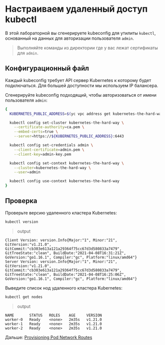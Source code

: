 # Настраиваем удаленный доступ kubectl

В этой лабораторной вы сгенерируете kubeconfig для утилиты `kubectl`, основанный на данных для авторизации
пользователя `admin`.

> Выполняйте команды из директории где у вас лежат сертификаты для `admin`.

## Конфигурационный файл

Каждый kubeconfig требует API сервер Kubernetes к которому будет подключаться. Для большей доступности мы используем IP
балансера.

Сгенерируйте kubeconfig подходящий, чтобы авторизоваться от имени пользователя `admin`:

```bash
{
  KUBERNETES_PUBLIC_ADDRESS=$(yc vpc address get kubernetes-the-hard-way --format json | jq '.external_ipv4_address.address' -r)

  kubectl config set-cluster kubernetes-the-hard-way \
    --certificate-authority=ca.pem \
    --embed-certs=true \
    --server=https://${KUBERNETES_PUBLIC_ADDRESS}:6443

  kubectl config set-credentials admin \
    --client-certificate=admin.pem \
    --client-key=admin-key.pem

  kubectl config set-context kubernetes-the-hard-way \
    --cluster=kubernetes-the-hard-way \
    --user=admin

  kubectl config use-context kubernetes-the-hard-way
}
```

## Проверка

Проверьте версию удаленного кластера Kubernetes:

```bash
kubectl version
```

> output

```
Client Version: version.Info{Major:"1", Minor:"21", GitVersion:"v1.21.0", GitCommit:"cb303e613a121a29364f75cc67d3d580833a7479", GitTreeState:"clean", BuildDate:"2021-04-08T16:31:21Z", GoVersion:"go1.16.1", Compiler:"gc", Platform:"linux/amd64"}
Server Version: version.Info{Major:"1", Minor:"21", GitVersion:"v1.21.0", GitCommit:"cb303e613a121a29364f75cc67d3d580833a7479", GitTreeState:"clean", BuildDate:"2021-04-08T16:25:06Z", GoVersion:"go1.16.1", Compiler:"gc", Platform:"linux/amd64"}
```

Выведите список нод удаленного кластера Kubernetes:

```bash
kubectl get nodes
```

> output

```
NAME       STATUS   ROLES    AGE     VERSION
worker-0   Ready    <none>   2m35s   v1.21.0
worker-1   Ready    <none>   2m35s   v1.21.0
worker-2   Ready    <none>   2m35s   v1.21.0
```

Дальше: [Provisioning Pod Network Routes](11-pod-network-routes.md)
